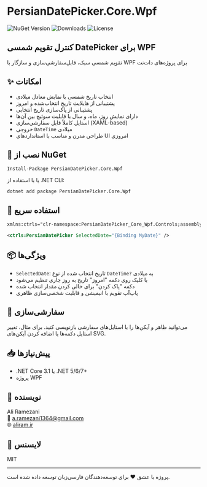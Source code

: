 # PersianDatePicker.Core.Wpf

![NuGet Version](https://img.shields.io/nuget/v/PersianDatePicker.Core.Wpf?color=blue)
![Downloads](https://img.shields.io/nuget/dt/PersianDatePicker.Core.Wpf?color=green)
![License](https://img.shields.io/github/license/aliramdev/PersianDatePicker.Core?color=orange)

## کنترل تقویم شمسی DatePicker برای WPF

تقویم شمسی سبک، قابل‌سفارشی‌سازی و سازگار با WPF برای پروژه‌های دات‌نت

## ✨ امکانات

- انتخاب تاریخ شمسی با نمایش معادل میلادی
- پشتیبانی از هایلایت تاریخ انتخاب‌شده و امروز
- پشتیبانی از پاک‌سازی تاریخ انتخابی
- دارای نمایش روز، ماه، و سال با قابلیت سوئیچ بین آن‌ها
- استایل کاملاً قابل سفارشی‌سازی (XAML-based)
- خروجی `DateTime` میلادی
- طراحی مدرن و مناسب با استانداردهای UI امروزی

## 🔧 نصب از NuGet

```
Install-Package PersianDatePicker.Core.Wpf
```

یا با استفاده از .NET CLI:

```
dotnet add package PersianDatePicker.Core.Wpf
```

## 🚀 استفاده سریع

```xml
xmlns:ctrls="clr-namespace:PersianDatePicker_Core_Wpf.Controls;assembly=PersianDatePicker.Core.Wpf"

<ctrls:PersianDatePicker SelectedDate="{Binding MyDate}" />
```

## 📦 ویژگی‌ها

- `SelectedDate`: تاریخ انتخاب شده از نوع `DateTime?` به میلادی
- با کلیک روی دکمه "امروز" تاریخ به روز جاری تنظیم می‌شود
- دکمه "پاک کردن" برای خالی کردن مقدار انتخاب شده
- پاپ‌آپ تقویم با انیمیشن و قابلیت شخصی‌سازی ظاهری

## 🎨 سفارشی‌سازی

می‌توانید ظاهر و آیکن‌ها را با استایل‌های سفارشی بازنویسی کنید. برای مثال، تغییر استایل دکمه‌ها یا اضافه کردن آیکن‌های SVG.

## 📥 پیش‌نیازها

- .NET Core 3.1 یا .NET 5/6/7+
- پروژه WPF

## 👤 نویسنده

Ali Ramezani  
📧 a.ramezani1364@gmail.com  
🌐 [aliram.ir](https://aliram.ir)

## 📃 لایسنس

MIT

---

پروژه با عشق ❤️ برای توسعه‌دهندگان فارسی‌زبان توسعه داده شده است.
